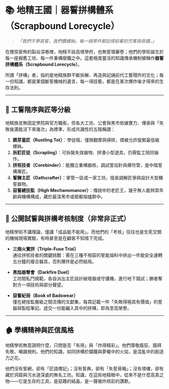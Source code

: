 # 📚 地精王國｜器誓拼構體系（Scrapbound Lorecycle）

> _「我們不學寫誓，我們鑽螺絲。每一個零件都記得前輩的咒罵與奇蹟。」_

在煙炱密佈的裂谷深巷裡，地精不設高塔學府，也無誓環審卷；他們的學術誕生於每一座掘舊工坊、每一件重構廢鐵之中。這套極度靈活的知識傳承機制被稱作**器誓拼構體系（Scrapbound Lorecycle）**。

所謂「拼構」者，指的是地精族群不斷拆解、再造與記誦前代工藝殘件的文化；每一份知識，都是某個斷誓機械的遺言，每一項技藝，都是在某次爆炸後才得來的生存法則。

---

## 🧷 工誓階序與匠等分級

地精族並無固定學院與官方職銜，但各大工坊、公會與黑市依據實力、傳承與「失敗後還能活下來幾次」為標準，形成共識性的五階稱謂：

1. **銹芽童匠（Rustling Tot）**：學徒階，僅限觀摩與掃除，偶被允許旋緊最低級螺絲。
2. **拆釘匠徒（Scrapling）**：可拆裝失效器物、拼湊小型道具，仍需監工陪同操作。
3. **拼核技者（Corebinder）**：能獨立重構器核，調試誓焰針與爆符管，是中階誓構專匠。
4. **誓鍊主匠（Oathcrafter）**：掌管一區或一家工坊，擅長調解匠爭與設計大型機誓器物。
5. **惡誓總技監（High Mechanomancer）**：傳說中的老匠王，幾乎無人能辨其年齡與機構構成，藏於最深黑市或廢都熔爐群中。

---

## 🔧 公開試誓與拼構考核制度（非常非正式）

地精學術不講理論，僅講「成品能不能用」。而他們的「考核」往往也是生死交關的機械現場實驗，有時甚至是在顧客不知情下完成。

- **三熔火實拼（Triple-Fuse Trial）**  
  通往拼核技者的關鍵挑戰：需在三種不相容的誓能熔料中拼出一件能安全運轉五分鐘的複合器具，否則爆炸是必然結局。

- **黑焰器奪會（Darkfire Duel）**  
  工坊間私鬥規範，各自派出主匠設計破壞器或守護機，進行地下競試；勝者奪對方一項技術與部分聲望。

- **惡誓紀冊（Book of Badswear）**  
  僅在總技監層級之間流傳的文獻集，每頁記載一件「失敗得極其有價值」的誓器與製程筆記。遞交一份能編入其中的拼構，即為至高榮譽。

---

## 🏚 學構精神與匠信風格

地精學術無意證明什麼，只問是否「有用」與「炸得精彩」。他們尊敬瘋狂、膜拜失敗、嘲諷規則。他們的知識，如同拼構於鏽鐵與夢魘中的火焰，是混亂中的創造力之花。

他們沒有誓網，卻有「匠語煙記」；沒有誓典，卻有「失誓骨箱」；沒有塔樓，卻有藏於洞窟與污水道深處的無名工坊。知識，在這些地精眼中，從來不是什麼高貴之物——它是生存的工具，是惡趣的結晶，是一聲被炸飛前的讚歎。
